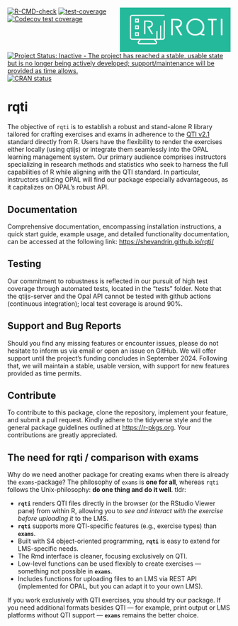 
<!-- README.md is generated from README.Rmd. Please edit that file -->

<!-- badges: start -->

# <img src="man/figures/logo.svg" align="right" width="250" height="100" />

[![R-CMD-check](https://github.com/shevandrin/rqti/actions/workflows/R-CMD-check.yaml/badge.svg)](https://github.com/shevandrin/rqti/actions/workflows/R-CMD-check.yaml)
[![test-coverage](https://github.com/shevandrin/rqti/actions/workflows/test-coverage.yaml/badge.svg)](https://github.com/shevandrin/rqti/actions/workflows/test-coverage.yaml)
[![Codecov test
coverage](https://codecov.io/gh/shevandrin/rqti/branch/main/graph/badge.svg)](https://app.codecov.io/gh/shevandrin/rqti?branch=main)
[![Project Status: Inactive - The project has reached a stable, usable
state but is no longer being actively developed; support/maintenance
will be provided as time
allows.](https://www.repostatus.org/badges/latest/inactive.svg)](https://www.repostatus.org/#inactive)
[![CRAN
status](https://www.r-pkg.org/badges/version/rqti)](https://CRAN.R-project.org/package=rqti)
<!-- badges: end -->

# rqti

The objective of `rqti` is to establish a robust and stand-alone R
library tailored for crafting exercises and exams in adherence to the
[QTI
v2.1](https://www.imsglobal.org/question/qtiv2p1/imsqti_implv2p1.html)
standard directly from R. Users have the flexibility to render the
exercises either locally (using qtijs) or integrate them seamlessly into
the OPAL learning management system. Our primary audience comprises
instructors specializing in research methods and statistics who seek to
harness the full capabilities of R while aligning with the QTI standard.
In particular, instructors utilizing OPAL will find our package
especially advantageous, as it capitalizes on OPAL’s robust API.

## Documentation

Comprehensive documentation, encompassing installation instructions, a
quick start guide, example usage, and detailed functionality
documentation, can be accessed at the following link:
<https://shevandrin.github.io/rqti/>

## Testing

Our commitment to robustness is reflected in our pursuit of high test
coverage through automated tests, located in the “tests” folder. Note
that the qtijs-server and the Opal API cannot be tested with github
actions (continuous integration); local test coverage is around 90%.

## Support and Bug Reports

Should you find any missing features or encounter issues, please do not
hesitate to inform us via email or open an issue on GitHub. We will
offer support until the project’s funding concludes in September 2024.
Following that, we will maintain a stable, usable version, with support
for new features provided as time permits.

## Contribute

To contribute to this package, clone the repository, implement your
feature, and submit a pull request. Kindly adhere to the tidyverse style
and the general package guidelines outlined at <https://r-pkgs.org>.
Your contributions are greatly appreciated.

## The need for rqti / comparison with exams

Why do we need another package for creating exams when there is already
the `exams`-package? The philosophy of `exams` is **one for all**,
whereas `rqti` follows the Unix-philosophy: **do one thing and do it
well**. tldr:

- **`rqti`** renders QTI files directly in the browser (or the RStudio
  Viewer pane) from within R, allowing you to *see and interact with the
  exercise before uploading it* to the LMS.  
- **`rqti`** supports more QTI-specific features (e.g., exercise types)
  than **`exams`**.  
- Built with S4 object-oriented programming, **`rqti`** is easy to
  extend for LMS-specific needs.  
- The Rmd interface is cleaner, focusing exclusively on QTI.  
- Low-level functions can be used flexibly to create exercises —
  something not possible in **`exams`**.  
- Includes functions for uploading files to an LMS via REST API
  (implemented for OPAL, but you can adapt it to your own LMS).

If you work exclusively with QTI exercises, you should try our package.
If you need additional formats besides QTI — for example, print output
or LMS platforms without QTI support — **`exams`** remains the better
choice.

<!-- Just focusing on QTI gives us more time to support great features of the QTI standard that are missing in `exams`. For instance, `rqti` offers dropdown-inputs, ordering-exercises, and match-tables. -->

<!-- ## Installation -->

<!-- ```{r eval=FALSE} -->

<!-- install.packages("librarian") # skip if you have librarian already -->

<!-- librarian::shelf(shevandrin/rqti) -->

<!-- ``` -->

<!-- ##  -->

<!-- ## What is not possible -->

<!-- - Composites (several exercise types in one task) are not implemented because they do not work in our LMS (OPAL); several gaps do work, though -->

<!-- - Associates are not implemented because they does not work in OPAL -->

<!-- ## Comparison between exams and rqti -->

<!-- The `exams` package uses templates and pastes strings together to create rqti files. This has some disadvantages: it is error prone, not easy to maintain and difficult to extend. If for instance, a new exercise type needs to be added, many locations have to be changed. `rqti` is supposed to make life easier by providing some standard functions to create all parts of the QTI xml file. -->

<!-- Extending exams is just a matter of composing the correct `rqti` functions. Testing small `rqti` functions is easy, whereas the main function of `exams` `make_item_body` consists of 736 lines. Indeed, this function has grown substantially over time (todo: provide evidence). -->

<!-- Based on rqti one can also develop new interfaces for creating exercises. -->

